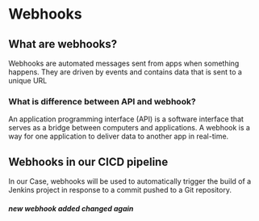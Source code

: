 # Webhooks
## What are webhooks?
Webhooks are automated messages sent from apps when something happens. They are driven by events and contains data that is sent to a unique URL

### What is difference between API and webhook?
An application programming interface (API) is a software interface that serves as a bridge between computers and applications. A webhook is a way for one application to deliver data to another app in real-time.

## Webhooks in our CICD pipeline
In our Case, webhooks will be used to automatically trigger the build of a Jenkins project in response to a commit pushed to a Git repository.



##### new webhook added changed again 